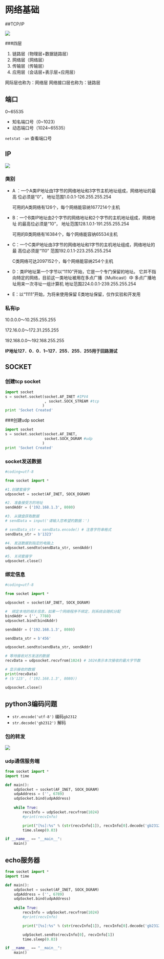 # 网络基础

##TCP/IP

![](./img/tcp-ip.png)

###四层

1. 链路层（物理层+数据链路层）
2. 网络层（网络层）
3. 传输层（传输层）
4. 应用层（会话层+表示层+应用层）

网际层也称为：网络层
网络接口层也称为：链路层

## 端口

0~65535

* 知名端口号（0~1023）
* 动态端口号（1024~65535）

`netstat -an` 查看端口号

## IP

![](./img/ip.png)

### 类别

* A ：一个A类IP地址由1字节的网络地址和3字节主机地址组成，网络地址的最高
  位必须是“0”，
  地址范围1.0.0.1-126.255.255.254

  可用的A类网络有126个，每个网络能容纳1677214个主机

* B：一个B类IP地址由2个字节的网络地址和2个字节的主机地址组成，网络地址
  的最高位必须是“10”，
  地址范围128.1.0.1-191.255.255.254

  可用的B类网络有16384个，每个网络能容纳65534主机

* C：一个C类IP地址由3字节的网络地址和1字节的主机地址组成，网络地址的最
  高位必须是“110”
  范围192.0.1.1-223.255.255.254

  C类网络可达2097152个，每个网络能容纳254个主机

* D：类IP地址第一个字节以“1110”开始，它是一个专门保留的地址。
  它并不指向特定的网络，目前这一类地址被用在多点广播（Multicast）中
  多点广播地址用来一次寻址一组计算机
  地址范围224.0.0.1-239.255.255.254

* E：以“1111”开始，为将来使用保留
  E类地址保留，仅作实验和开发用

### 私有ip

10.0.0.0～10.255.255.255

172.16.0.0～172.31.255.255

192.168.0.0～192.168.255.255

**IP地址127．0．0．1~127．255．255．255用于回路测试**

## SOCKET

### 创建tcp socket

```python
import socket
s = socket.socket(socket.AF_INET #IPV4
                  , socket.SOCK_STREAM #tcp
                 )
print 'Socket Created'
```

###创建udp socket

```python
import socket
s = socket.socket(socket.AF_INET, 
                  socket.SOCK_DGRAM #udp
                 )
print 'Socket Created'
```

### socket发送数据

```python
#coding=utf-8

from socket import *

#1.创建套接字
udpsocket = socket(AF_INET, SOCK_DGRAM)

#2. 准备接受方的地址
sendAddr = ('192.168.1.3', 8080)

#3. 从键盘获取数据
# sendData = input('请输入您希望的数据：')

# sendData_str = sendData.encode() # 注意字符串格式
sendData_str = b'1323'

#4. 发送数据到指定的电脑上
udpsocket.sendto(sendData_str, sendAddr)

#5. 关闭套接字
udpsocket.close()
```

### 绑定信息

````python
#coding=utf-8

from socket import *

udpsocket = socket(AF_INET, SOCK_DGRAM)

#  绑定本地的相关信息，如果一个网络程序不绑定，则系统会随机分配
bindAddr = ('', 7788)
udpsocket.bind(bindAddr)

sendAddr = ('192.168.1.3', 8080)

sendData_str = b'456'

udpsocket.sendto(sendData_str, sendAddr)

# 等待接收对方发送的数据
recvData = udpsocket.recvfrom(1024) # 1024表示本次接收的最大字节数

# 显示接收的数据
print(recvData)
# (b'123', ('192.168.1.3', 8080))

udpsocket.close()
````

## python3编码问题

- `str.encode('utf-8')` 编码`gb2312`
- `str.decode('gb2312')` 解码

### 包的转发

![](./img/udp_send.jpeg)

### udp通信服务端

```python
from socket import * 
import time

def main():
    udpSocket = socket(AF_INET, SOCK_DGRAM)
    udpAddress = ('', 6789)
    udpSocket.bind(udpAddress)
    
    while True:
        recvInfo = udpSocket.recvfrom(1024)
        #print(recvInfo)

        print("[%s]:%s" % (str(recvInfo[1]), recvInfo[0].decode('gb2312')))
        time.sleep(0.03)

if __name__ == "__main__":
    main()
```

## echo服务器

```python
from socket import * 
import time

def main():
    udpSocket = socket(AF_INET, SOCK_DGRAM)
    udpAddress = ('', 6789)
    udpSocket.bind(udpAddress)
    
    while True:
        recvInfo = udpSocket.recvfrom(1024)
        #print(recvInfo)

        print("[%s]:%s" % (str(recvInfo[1]), recvInfo[0].decode('gb2312')))

        udpSocket.sendto(recvInfo[0], recvInfo[1])
        time.sleep(0.03)

if __name__ == "__main__":
    main()
```

